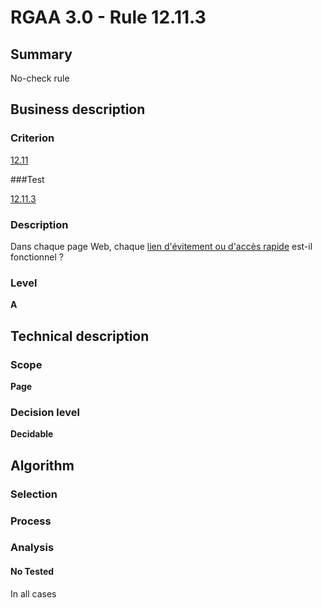 # RGAA 3.0 -  Rule 12.11.3

## Summary

No-check rule

## Business description

### Criterion

[12.11](http://references.modernisation.gouv.fr/referentiel-technique-0#crit-12-11)

###Test

[12.11.3](http://disic.github.io/rgaa_referentiel_en/RGAA3.0_Criteria_English_version_v1.html#test-12-11-3)

### Description

Dans chaque page Web, chaque <a href="http://references.modernisation.gouv.fr/referentiel-technique-0#mLienEvitement">lien d'&eacute;vitement ou d'acc&egrave;s rapide</a> est-il fonctionnel ?

### Level

**A**

## Technical description

### Scope

**Page**

### Decision level

**Decidable**

## Algorithm

### Selection

### Process

### Analysis

#### No Tested 

In all cases






